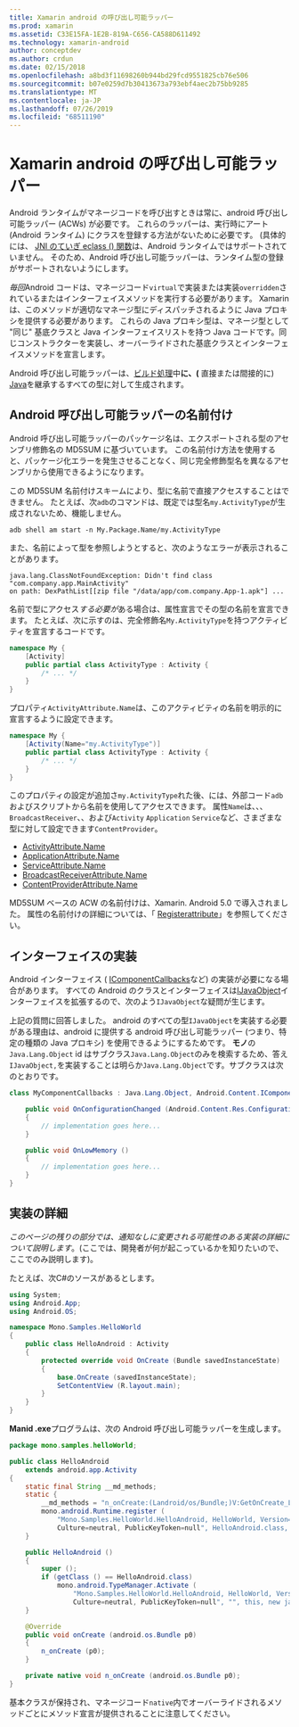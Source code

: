 ```yaml
---
title: Xamarin android の呼び出し可能ラッパー
ms.prod: xamarin
ms.assetid: C33E15FA-1E2B-819A-C656-CA588D611492
ms.technology: xamarin-android
author: conceptdev
ms.author: crdun
ms.date: 02/15/2018
ms.openlocfilehash: a8bd3f11698260b944bd29fcd9551825cb76e506
ms.sourcegitcommit: b07e0259d7b30413673a793ebf4aec2b75bb9285
ms.translationtype: MT
ms.contentlocale: ja-JP
ms.lasthandoff: 07/26/2019
ms.locfileid: "68511190"
---
```

# <a name="android-callable-wrappers-for-xamarinandroid"></a>Xamarin android の呼び出し可能ラッパー

Android ランタイムがマネージコードを呼び出すときは常に、android 呼び出し可能ラッパー (ACWs) が必要です。 これらのラッパーは、実行時にアート (Android ランタイム) にクラスを登録する方法がないために必要です。 (具体的には、 [JNI のていぎ eclass () 関数](http://docs.oracle.com/javase/1.5.0/docs/guide/jni/spec/functions.html#wp15986)は、Android ランタイムではサポートされていません。 そのため、Android 呼び出し可能ラッパーは、ランタイム型の登録がサポートされないようにします。 

*毎回*Android コードは、マネージコード`virtual`で実装または実装`overridden`されているまたはインターフェイスメソッドを実行する必要があります。 Xamarin は、このメソッドが適切なマネージ型にディスパッチされるように Java プロキシを提供する必要があります。 これらの Java プロキシ型は、マネージ型として "同じ" 基底クラスと Java インターフェイスリストを持つ Java コードです。同じコンストラクターを実装し、オーバーライドされた基底クラスとインターフェイスメソッドを宣言します。 

Android 呼び出し可能ラッパーは、[ビルド処理](~/android/deploy-test/building-apps/build-process.md)中**に、(** 直接または間接的に) [Java](xref:Java.Lang.Object)を継承するすべての型に対して生成されます。 



## <a name="android-callable-wrapper-naming"></a>Android 呼び出し可能ラッパーの名前付け

Android 呼び出し可能ラッパーのパッケージ名は、エクスポートされる型のアセンブリ修飾名の MD5SUM に基づいています。 この名前付け方法を使用すると、パッケージ化エラーを発生させることなく、同じ完全修飾型名を異なるアセンブリから使用できるようになります。 

この MD5SUM 名前付けスキームにより、型に名前で直接アクセスすることはできません。 たとえば、次`adb`のコマンドは、既定では型名`my.ActivityType`が生成されないため、機能しません。 

```shell
adb shell am start -n My.Package.Name/my.ActivityType
```

また、名前によって型を参照しようとすると、次のようなエラーが表示されることがあります。

```shell
java.lang.ClassNotFoundException: Didn't find class "com.company.app.MainActivity"
on path: DexPathList[[zip file "/data/app/com.company.App-1.apk"] ...
```

名前で型にアクセス*する必要が*ある場合は、属性宣言でその型の名前を宣言できます。 たとえば、次に示すのは、完全修飾名`My.ActivityType`を持つアクティビティを宣言するコードです。

```csharp
namespace My {
    [Activity]
    public partial class ActivityType : Activity {
        /* ... */
    }
}
```

プロパティ`ActivityAttribute.Name`は、このアクティビティの名前を明示的に宣言するように設定できます。 

```csharp
namespace My {
    [Activity(Name="my.ActivityType")]
    public partial class ActivityType : Activity {
        /* ... */
    }
}
```

このプロパティの設定が追加さ`my.ActivityType`れた後、には、外部コード`adb`およびスクリプトから名前を使用してアクセスできます。 属性`Name`は、、、 `BroadcastReceiver`、、および`Activity` `Application` `Service`など、さまざまな型に対して設定できます`ContentProvider`。 

-   [ActivityAttribute.Name](xref:Android.App.ActivityAttribute.Name)
-   [ApplicationAttribute.Name](xref:Android.App.ApplicationAttribute.Name)
-   [ServiceAttribute.Name](xref:Android.App.ServiceAttribute.Name)
-   [BroadcastReceiverAttribute.Name](xref:Android.Content.BroadcastReceiverAttribute.Name)
-   [ContentProviderAttribute.Name](xref:Android.Content.ContentProviderAttribute.Name)

MD5SUM ベースの ACW の名前付けは、Xamarin. Android 5.0 で導入されました。 属性の名前付けの詳細については、「 [Registerattribute](xref:Android.Runtime.RegisterAttribute)」を参照してください。 



## <a name="implementing-interfaces"></a>インターフェイスの実装

Android インターフェイス ( [IComponentCallbacks](xref:Android.Content.IComponentCallbacks)など) の実装が必要になる場合があります。 すべての Android のクラスとインターフェイスは[IJavaObject](xref:Android.Runtime.IJavaObject)インターフェイスを拡張するので、次のよう`IJavaObject`な疑問が生じます。 

上記の質問に回答しました。 android のすべての型`IJavaObject`を実装する必要がある理由は、android に提供する android 呼び出し可能ラッパー (つまり、特定の種類の Java プロキシ) を使用できるようにするためです。 **モノ**の`Java.Lang.Object` id はサブクラス`Java.Lang.Object`のみを検索するため、答え`IJavaObject,`を実装することは明らか`Java.Lang.Object`です。サブクラスは次のとおりです。 

```csharp
class MyComponentCallbacks : Java.Lang.Object, Android.Content.IComponentCallbacks {

    public void OnConfigurationChanged (Android.Content.Res.Configuration newConfig)
    {
        // implementation goes here...
    } 

    public void OnLowMemory ()
    {
        // implementation goes here...
    }
}
```


## <a name="implementation-details"></a>実装の詳細

*このページの残りの部分では、通知なしに変更される可能性のある実装の詳細について説明します*。(ここでは、開発者が何が起こっているかを知りたいので、ここでのみ説明します)。 

たとえば、次C#のソースがあるとします。

```csharp
using System;
using Android.App;
using Android.OS;

namespace Mono.Samples.HelloWorld
{
    public class HelloAndroid : Activity
    {
        protected override void OnCreate (Bundle savedInstanceState)
        {
            base.OnCreate (savedInstanceState);
            SetContentView (R.layout.main);
        }
    }
}
```

**Manid .exe**プログラムは、次の Android 呼び出し可能ラッパーを生成します。 

```java
package mono.samples.helloWorld;

public class HelloAndroid
    extends android.app.Activity
{
    static final String __md_methods;
    static {
        __md_methods = "n_onCreate:(Landroid/os/Bundle;)V:GetOnCreate_Landroid_os_Bundle_Handler\n" + "";
        mono.android.Runtime.register (
            "Mono.Samples.HelloWorld.HelloAndroid, HelloWorld, Version=1.0.0.0, 
            Culture=neutral, PublicKeyToken=null", HelloAndroid.class, __md_methods);
    }

    public HelloAndroid ()
    {
        super ();
        if (getClass () == HelloAndroid.class)
            mono.android.TypeManager.Activate (
                "Mono.Samples.HelloWorld.HelloAndroid, HelloWorld, Version=1.0.0.0, 
                Culture=neutral, PublicKeyToken=null", "", this, new java.lang.Object[] {  });
    }

    @Override
    public void onCreate (android.os.Bundle p0)
    {
        n_onCreate (p0);
    }

    private native void n_onCreate (android.os.Bundle p0);
}
```

基本クラスが保持され、マネージコード`native`内でオーバーライドされるメソッドごとにメソッド宣言が提供されることに注意してください。 
